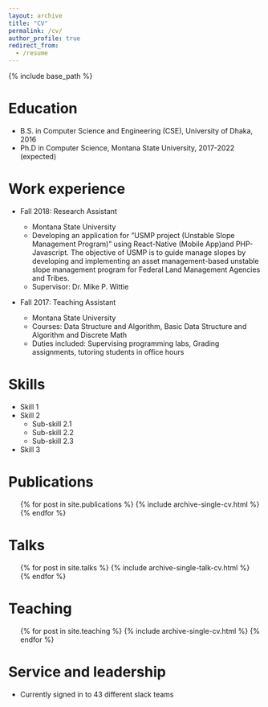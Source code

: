 ```yaml
---
layout: archive
title: "CV"
permalink: /cv/
author_profile: true
redirect_from:
  - /resume
---
```


{% include base_path %}

Education
======
* B.S. in Computer Science and Engineering (CSE), University of Dhaka, 2016
* Ph.D in Computer Science, Montana State University, 2017-2022 (expected)

Work experience
======
* Fall 2018: Research Assistant
  * Montana State University
  * Developing an application for ”USMP project (Unstable Slope Management Program)” using React-Native (Mobile App)and PHP-Javascript.  The objective of USMP is to guide manage slopes by developing and implementing an asset management-based unstable slope management program for Federal Land Management Agencies and Tribes.
  * Supervisor: Dr. Mike P. Wittie

* Fall 2017: Teaching Assistant
  * Montana State University
  * Courses: Data Structure and Algorithm, Basic Data Structure and Algorithm and Discrete Math
  * Duties included: Supervising programming labs, Grading assignments, tutoring students in office hours

Skills
======
* Skill 1
* Skill 2
  * Sub-skill 2.1
  * Sub-skill 2.2
  * Sub-skill 2.3
* Skill 3

Publications
======
  <ul>{% for post in site.publications %}
    {% include archive-single-cv.html %}
  {% endfor %}</ul>

Talks
======
  <ul>{% for post in site.talks %}
    {% include archive-single-talk-cv.html %}
  {% endfor %}</ul>

Teaching
======
  <ul>{% for post in site.teaching %}
    {% include archive-single-cv.html %}
  {% endfor %}</ul>

Service and leadership
======
* Currently signed in to 43 different slack teams
